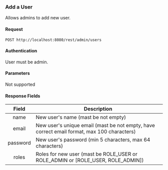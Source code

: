 ### Add a User
Allows admins to add new user.

#### Request
`POST http://localhost:8080/rest/admin/users`

#### Authentication
User must be admin.

#### Parameters
Not supported

#### Response Fields
|  Field   | Description                                                                                |
|:--------:|--------------------------------------------------------------------------------------------|
|   name   | New user's name (mast be not empty)                                                        |
|   email  | New user's unique email (mast be not empty, have correct email format, max 100 characters) |
| password | New user's password (min 5 characters, max 64 characters)                                  |
|   roles  | Roles for new user (mast be ROLE_USER or ROLE_ADMIN or [ROLE_USER, ROLE_ADMIN])            |
